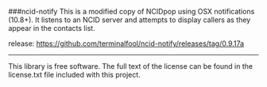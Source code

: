 ###ncid-notify
This is a modified copy of NCIDpop using OSX notifications (10.8+). It listens to an NCID server and attempts to display callers as they appear in the contacts list.

release: https://github.com/terminalfool/ncid-notify/releases/tag/0.9.17a

***

This library is free software. The full text of the license can be found in the license.txt file included with this project.
